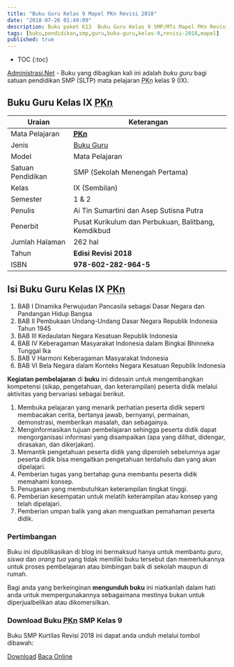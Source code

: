 ```yaml
---
title: "Buku Guru Kelas 9 Mapel PKn Revisi 2018"
date: "2018-07-26 01:49:09"
description: Buku paket K13  Buku Guru Kelas 9 SMP/MTs Mapel PKn Revisi 2018 sebagai referensi dalam pelaksanaan pembelajaran PKn SMP/MTs kelas IX.
tags: [buku,pendidikan,smp,guru,buku-guru,kelas-9,revisi-2018,mapel]
published: true
---
```

* TOC
{:toc}

<script type="application/ld+json">
{
  "@context":"http://schema.org",
  "@type":"Book",
  "name" : "{{ page.title }}",
  "author": {
    "@type":"Person",
    "name":"Ai Tin Sumartini dan Asep Sutisna Putra"},
  "url" : "{{ site.url }}{{ page.url }}",
  "workExample" : [{
    "@type": "Book",
    "isbn": "978-602-282-964-5",
    "bookEdition": "Revisi 2018",
    "bookFormat": "http://schema.org/Hardcover",
    "potentialAction":{
    "@type":"ReadAction",
    "target":
      {
        "@type":"EntryPoint",
        "urlTemplate":"{{ site.url }}{{ page.url }}",
        "actionPlatform":[
          "http://schema.org/DesktopWebPlatform",
          "http://schema.org/IOSPlatform",
          "http://schema.org/AndroidPlatform"
        ]
      }
      }
    }
    ]
    }
 
</script>

[Administrasi.Net](/ "Administrasi.Net") - Buku yang dibagikan kali ini adalah *buku guru* bagi satuan pendidikan SMP (SLTP) mata pelajaran <abbr title="Pendidikan Pancasila dan Kewarganegaraan">PKn</abbr> kelas 9 (IX).

## Buku Guru Kelas IX <acronym title="Pendidikan Pancasila dan Kewarganegaraan">PKn</acronym>

|Uraian|Keterangan|
| --- | --- |
|Mata Pelajaran|<a href="/bsd/buku-guru-kelas-9-smp-mapel-pkn-revisi-2018.html" title="Buku Guru Kelas 9 SMP/MTs Mapel PKn Revisi 2018"><strong><abbr title="Pendidikan Pancasila dan Kewarganegaraan">PKn</abbr></strong></a>|
|Jenis|<a href="/bsd" title="Buku Guru" target="_blank">Buku Guru</a>|
|Model|Mata Pelajaran|
|Satuan Pendidikan|SMP (Sekolah Menengah Pertama)|
Kelas|IX (Sembilan)|
|Semester|1 & 2|
Penulis|Ai Tin Sumartini dan Asep Sutisna Putra|
|Penerbit|Pusat Kurikulum dan Perbukuan, Balitbang, Kemdikbud|
|Jumlah Halaman|262 hal|
|Tahun|<strong>Edisi Revisi 2018</strong>|
|ISBN|<strong>978-602-282-964-5</strong>|

## Isi Buku Guru Kelas IX <acronym title="Pendidikan Pancasila dan Kewarganegaraan">PKn</acronym>
1. BAB I Dinamika Perwujudan Pancasila sebagai Dasar Negara dan Pandangan Hidup Bangsa
2. BAB II Pembukaan Undang-Undang Dasar Negara Republik Indonesia Tahun 1945
3. BAB III Kedaulatan Negara Kesatuan Republik Indonesia
4. BAB IV Keberagaman Masyarakat Indonesia dalam Bingkai Bhinneka Tunggal Ika
5. BAB V Harmoni Keberagaman Masyarakat Indonesia
6. BAB VI Bela Negara dalam Konteks Negara Kesatuan Republik Indonesia

<b>Kegiatan pembelajaran</b> di <b>buku</b> ini didesain untuk mengembangkan kompetensi (sikap, pengetahuan, dan keterampilan) peserta didik melalui aktivitas yang bervariasi sebagai berikut.
<ol><li>Membuka pelajaran yang menarik perhatian peserta didik seperti membacakan cerita, bertanya jawab, bernyanyi, permainan, demonstrasi, memberikan masalah, dan sebagainya.</li><li>Menginformasikan tujuan pembelajaran sehingga peserta didik dapat mengorganisasi informasi yang disampaikan (apa yang dilihat, didengar, dirasakan, dan dikerjakan).</li><li>Memantik pengetahuan peserta didik yang diperoleh sebelumnya agar peserta didik bisa mengaitkan pengetahuan terdahulu dan yang akan dipelajari.</li><li>Pemberian tugas yang bertahap guna membantu peserta didik memahami konsep.</li><li>Penugasan yang membutuhkan keterampilan tingkat tinggi.</li><li>Pemberian kesempatan untuk melatih keterampilan atau konsep yang telah dipelajari.</li><li>Pemberian umpan balik yang akan menguatkan pemahaman peserta didik.</li></ol>
  
### Pertimbangan
Buku ini dipublikasikan di blog ini bermaksud hanya untuk membantu _guru_, _siswa_ dan _orang tua_ yang tidak memiliki buku tersebut dan memerlukannya untuk proses pembelajaran atau bimbingan baik di sekolah maupun di rumah.

Bagi anda yang berkeinginan <b>mengunduh buku</b> ini niatkanlah dalam hati anda untuk mempergunakannya sebagaimana mestinya bukan untuk diperjualbelikan atau dikomersilkan.
  
### Download Buku <acronym title="Pendidikan Kewarganegaraan">PKn</acronym> SMP Kelas 9
Buku SMP Kurtilas Revisi 2018 ini dapat anda unduh melalui tombol dibawah:
<p class="center"><a class="button download" href="https://docs.google.com/uc?export=download&id=1WGa-zp8ozN5SKaUX67QbxLCn3r9fnzit" rel="nofollow" target="_blank" title="Download">Download</a>
<a class="button demo open-dialog" href="https://drive.google.com/file/d/1WGa-zp8ozN5SKaUX67QbxLCn3r9fnzit/preview" Title="Baca Online" rel="nofollow">Baca Online</a></p>
